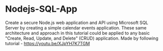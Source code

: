 # Nodejs-SQL-App
Create a secure Node.js web application and API using Microsoft SQL Server by creating a simple calendar events application. These same architecture and approach in this tutorial could be applied to any basic "Create, Read, Update, and Delete" (CRUD) application. Made by following tutorial - https://youtu.be/XJpYH7K7TGM
